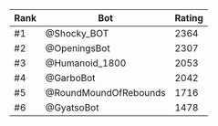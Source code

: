 Rank|Bot|Rating
---|---|---
#1|@Shocky_BOT|2364
#2|@OpeningsBot|2307
#3|@Humanoid_1800|2053
#4|@GarboBot|2042
#5|@RoundMoundOfRebounds|1716
#6|@GyatsoBot|1478
